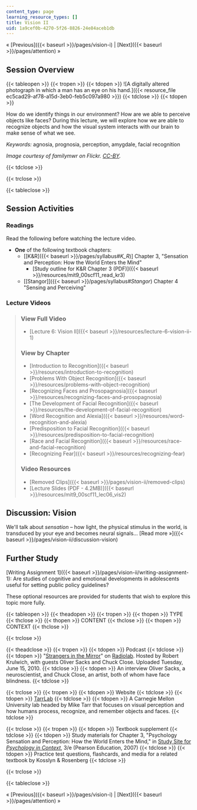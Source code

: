 ```yaml
---
content_type: page
learning_resource_types: []
title: Vision II
uid: 1a9cef0b-4270-5f26-8826-24e84aceb1db
---
```


« [Previous]({{< baseurl >}}/pages/vision-i) | [Next]({{< baseurl >}}/pages/attention) »

Session Overview
----------------

{{< tableopen >}}
{{< tropen >}}
{{< tdopen >}}
![A digitally altered photograph in which a man has an eye on his hand.]({{< resource_file ec5cad29-af78-a15d-3eb0-feb5c097a980 >}})
{{< tdclose >}}
{{< tdopen >}}


How do we identify things in our environment? How are we able to perceive objects like faces? During this lecture, we will explore how we are able to recognize objects and how the visual system interacts with our brain to make sense of what we see.

_Keywords:_ agnosia, prognosia, perception, amygdale, facial recognition

_Image courtesy of familymwr on Flickr. [CC-BY](http://creativecommons.org/licenses/by/2.0/deed.en)._


{{< tdclose >}}

{{< trclose >}}

{{< tableclose >}}

Session Activities
------------------

### Readings

Read the following before watching the lecture video.

*   **One** of the following textbook chapters:
    *   \[[K&R]({{< baseurl >}}/pages/syllabus#_K_R_)\] Chapter 3, "Sensation and Perception: How the World Enters the Mind"
        *   [Study outline for K&R Chapter 3 (PDF)]({{< baseurl >}}/resources/mit9_00scf11_read_kr3)
    *   [\[Stangor\]]({{< baseurl >}}/pages/syllabus#_Stangor_) Chapter 4 "Sensing and Perceiving"

### Lecture Videos

> ### View Full Video
> 
> *   [Lecture 6: Vision II]({{< baseurl >}}/resources/lecture-6-vision-ii-1)
> 
> ### View by Chapter
> 
> *   [Introduction to Recognition]({{< baseurl >}}/resources/introduction-to-recognition)
> *   [Problems With Object Recognition]({{< baseurl >}}/resources/problems-with-object-recognition)
> *   [Recognizing Faces and Prosopagnosia]({{< baseurl >}}/resources/recognizing-faces-and-prosopagnosia)
> *   [The Development of Facial Recognition]({{< baseurl >}}/resources/the-development-of-facial-recognition)
> *   [Word Recognition and Alexia]({{< baseurl >}}/resources/word-recognition-and-alexia)
> *   [Predisposition to Facial Recognition]({{< baseurl >}}/resources/predisposition-to-facial-recognition)
> *   [Race and Facial Recognition]({{< baseurl >}}/resources/race-and-facial-recognition)
> *   [Recognizing Fear]({{< baseurl >}}/resources/recognizing-fear)
> 
> ### Video Resources
> 
> *   [Removed Clips]({{< baseurl >}}/pages/vision-ii/removed-clips)
> *   [Lecture Slides (PDF - 4.2MB)]({{< baseurl >}}/resources/mit9_00scf11_lec06_vis2)

Discussion: Vision
------------------

We'll talk about _sensation_ – how light, the physical stimulus in the world, is transduced by your eye and becomes neural signals… [Read more »]({{< baseurl >}}/pages/vision-ii/discussion-vision)

Further Study
-------------

[Writing Assignment 1]({{< baseurl >}}/pages/vision-ii/writing-assignment-1): Are studies of cognitive and emotional developments in adolescents useful for setting public policy guidelines?

These optional resources are provided for students that wish to explore this topic more fully.

{{< tableopen >}}
{{< theadopen >}}
{{< tropen >}}
{{< thopen >}}
TYPE
{{< thclose >}}
{{< thopen >}}
CONTENT
{{< thclose >}}
{{< thopen >}}
CONTEXT
{{< thclose >}}

{{< trclose >}}

{{< theadclose >}}
{{< tropen >}}
{{< tdopen >}}
Podcast
{{< tdclose >}}
{{< tdopen >}}
"[Strangers in the Mirror](http://www.radiolab.org/blogs/radiolab-blog/2010/jun/15/strangers-in-the-mirror/)" on [Radiolab](http://www.radiolab.org/). Hosted by Robert Krulwich, with guests Oliver Sacks and Chuck Close. Uploaded Tuesday, June 15, 2010.
{{< tdclose >}}
{{< tdopen >}}
An interview Oliver Sacks, a neuroscientist, and Chuck Close, an artist, both of whom have face blindness.
{{< tdclose >}}

{{< trclose >}}
{{< tropen >}}
{{< tdopen >}}
Website
{{< tdclose >}}
{{< tdopen >}}
[TarrLab](http://tarrlab.cnbc.cmu.edu/)
{{< tdclose >}}
{{< tdopen >}}
A Carnegie Mellon University lab headed by Mike Tarr that focuses on visual perception and how humans process, recognize, and remember objects and faces.
{{< tdclose >}}

{{< trclose >}}
{{< tropen >}}
{{< tdopen >}}
Textbook supplement
{{< tdclose >}}
{{< tdopen >}}
Study materials for Chapter 3, "Psychology Sensation and Perception: How the World Enters the Mind," in [Study Site for _Psychology in Context_](http://www.pearsonhighered.com/educator/product/Fundamentals-of-Psychology-in-Context/9780205507573.page), 3/e (Pearson Education, 2007)
{{< tdclose >}}
{{< tdopen >}}
Practice test questions, flashcards, and media for a related textbook by Kosslyn & Rosenberg
{{< tdclose >}}

{{< trclose >}}

{{< tableclose >}}

« [Previous]({{< baseurl >}}/pages/vision-i) | [Next]({{< baseurl >}}/pages/attention) »